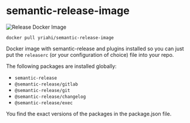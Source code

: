 # semantic-release-image

![Release Docker Image](https://github.com/yriahi/semantic-release-image/workflows/Release%20Docker%20Image/badge.svg)

`docker pull yriahi/semantic-release-image`

Docker image with semantic-release and plugins installed so you can just put
the `releaserc` (or your configuration of choice) file into your repo.

The following packages are installed globally:

- `semantic-release`
- `@semantic-release/gitlab`
- `@semantic-release/git`
- `@semantic-release/changelog`
- `@semantic-release/exec`

You find the exact versions of the packages in the package.json file.
